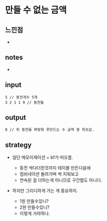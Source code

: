 # 만들 수 없는 금액

## 느낀점
* 

## notes
* 

## input
```
5 // 동전개수 5개
3 2 1 1 9 // 동전들
```

## output
```
8 // 위 동전들 짜맞춰 못만드는 수 금액 중 최솟값.
```

## strategy
* 일단 메모이제이션 + bf가 떠오름.
  * 동전 싹다더한것까지 테이블 만든다음에
  * 컴비네이션 돌려가며 싹 지워보고
  * 연속된 걸 더하는게 아니므로 구간합도 아니다.

* 하지만 그리디하게 가는 게 중요하지.
  * 1원 만들수있니?
  * 2원 만들수있니?
  * 이렇게 가야하나.
